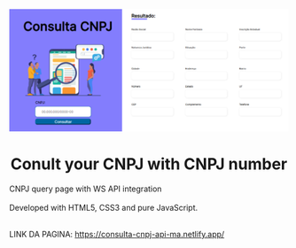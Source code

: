 <img src="img/consulta cnpj.png"/>



<h1 align="center">  Conult your CNPJ with CNPJ number  </h1>


CNPJ query page with WS API integration <br>
<br>
Developed with HTML5, CSS3 and pure JavaScript. <br>
<br>

LINK DA PAGINA: https://consulta-cnpj-api-ma.netlify.app/
